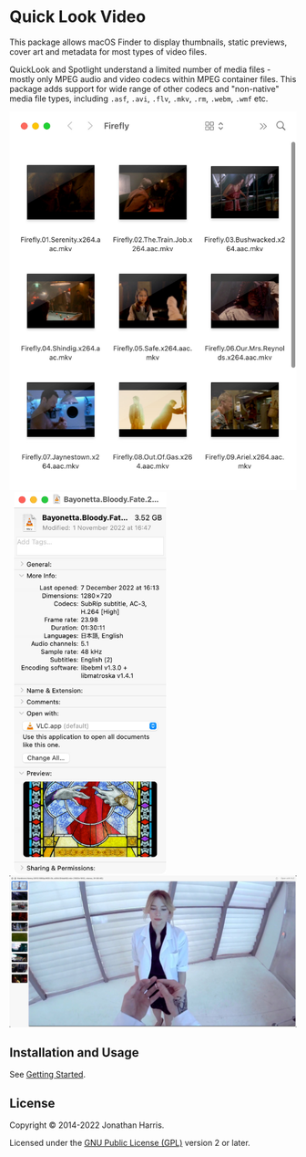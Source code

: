Quick Look Video
===============

This package allows macOS Finder to display thumbnails, static previews, cover art and metadata for most types of video files.

QuickLook and Spotlight understand a limited number of media files - mostly only MPEG audio and video codecs within MPEG container files. This package adds support for wide range of other codecs and "non-native" media file types, including `.asf`, `.avi`, `.flv`, `.mkv`, `.rm`, `.webm`, `.wmf` etc.

<img src="img/finder.jpeg" alt="Finder" width="508"/> &nbsp; <img src="img/info.jpeg" alt="Finder Info" width="267"/>
<img src="img/preview.jpeg" alt="Quick Look preview" width="962"/>

Installation and Usage
----------------------
See [Getting Started](https://github.com/Marginal/QLVideo/wiki/Getting-Started).

License
-------
Copyright © 2014-2022 Jonathan Harris.

Licensed under the [GNU Public License (GPL)](http://www.gnu.org/licenses/gpl-2.0.html) version 2 or later.
